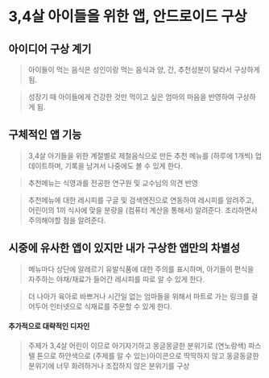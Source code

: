 
# 3,4살 아이들을 위한 앱, 안드로이드 구상

</hr>

## 아이디어 구상 계기
> 아이들이 먹는 음식은 성인이랑 먹는 음식과 양, 간, 추천성분이 달라서 구상하게 됨.

> 성장기 때 아이들에게 건강한 것만 먹이고 싶은 엄마의 마음을 반영하여 구상하게 됨.

## 구체적인 앱 기능
> 3,4살 아기들을 위한 계절별로 제철음식으로 만든 추천 메뉴를 (하루에 1개씩) 업데이트하며, 기록을 남겨서 나중에도 볼 수 있게 한다.

> 추천메뉴는 식영과를 전공한 연구원 및 교수님의 의견 반영

> 추천메뉴에 대한 레시피를 구글 및 검색엔진으로 연동하여 레시피를 알려주고, 어린이의 1끼 식사에 맞을 분량을 (컴퓨터 계산을 통해서) 알려준다. 조리하면서 주의해야할 점을 알려준다.

## 시중에 유사한 앱이 있지만 내가 구상한 앱만의 차별성
> 메뉴마다 상단에 알레르기 유발식품에 대한 주의를 표시하며, 아기들이 편식을 자주하는 야채/재료가 들어간 레시피를 따로 알 수 있게 한다.

> 더 나아가 육아로 바쁘거나 시간일 없는 엄마들을 위해서 마트로 가는 링크를 걸어두어 인터넷으로 식재료를 주문할 수 있게 한다.

</hr>

#### 추가적으로 대략적인 디자인
> 주제가 3,4살 어린이 이므로 아기자기하고 몽글몽글한 분위기로 (연노랑색) 파스텔 톤으로 하얀색으로 (주제를 알 수 있는)아이콘으로 딱딱하지 않고 동글동글한 분위기에 너무 화려하거나 조잡하지 않은 분위기를 구상
